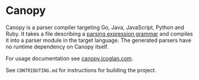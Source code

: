 # Canopy

Canopy is a parser compiler targeting Go, Java, JavaScript, Python and Ruby. It
takes a file describing a [parsing expression grammar][1] and compiles it into a
parser module in the target language. The generated parsers have no runtime
dependency on Canopy itself.

For usage documentation see [canopy.jcoglan.com][2].

See `CONTRIBUTING.md` for instructions for building the project.

[1]: http://en.wikipedia.org/wiki/Parsing_expression_grammar
[2]: https://canopy.jcoglan.com
